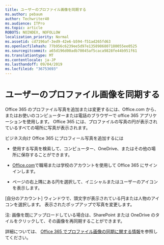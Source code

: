 ```yaml
---
title: ユーザーのプロファイル画像を同期する
ms.author: pebaum
author: Techwriter40
ms.audience: ITPro
ms.topic: article
ROBOTS: NOINDEX, NOFOLLOW
localization_priority: Normal
ms.assetid: cd7196af-3ed9-42e6-b594-f51ad265fd63
ms.openlocfilehash: 77b956c6239ee5d97e1358986807180055ee0525
ms.sourcegitcommit: a65d196d00adb70045af5caca9828fe44b951f61
ms.translationtype: MT
ms.contentlocale: ja-JP
ms.lasthandoff: 09/04/2019
ms.locfileid: "36753693"
---
```

# <a name="sync-a-users-profile-picture"></a>ユーザーのプロファイル画像を同期する

Office 365 のプロファイル写真を追加または変更するには、Office.com から、またはお使いのコンピューターまたは電話のブラウザーで office 365 アプリケーションを使用します。 Office 365 には、プロファイルの写真の円が表示されているすべての場所に写真が表示されます。

ビジネス向け Office 365 にプロフィール写真を追加するには

- 使用する写真を検索して、コンピューター、OneDrive、またはその他の場所に保存することができます。

- [Office.com](http://www.office.com)で職場または学校のアカウントを使用して Office 365 にサインインします。

- ページの右上隅にある円を選択して、イニシャルまたはユーザーのアイコンを表示します。

[自分のアカウント] ウィンドウで、頭文字が表示されている円または人物のアイコンを選択します。 表示されたポップアップで写真を変更します。

注: 画像を既にアップロードしている場合は、SharePoint または OneDrive のタイルをクリックして、その画像を再同期することができます。

詳細については、 [Office 365 でプロファイル画像の同期に関する情報](https://support.office.com/article/information-about-profile-picture-synchronization-in-office-365-20594d76-d054-4af4-a660-401133e3d48a)を参照してください。

